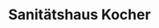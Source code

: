---
title: "Sanitätshaus Kocher"
url: /ludwigshafen-am-rhein/sanitaetshaus-kocher/
shop: Sanitätshaus
---